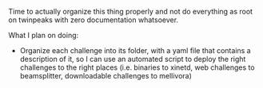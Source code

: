 Time to actually organize this thing properly and not do everything as root on twinpeaks with zero documentation whatsoever.

What I plan on doing:
  - Organize each challenge into its folder, with a yaml file that contains a description of it, so I can use an automated script to deploy the right challenges to the right places (i.e. binaries to xinetd, web challenges to beamsplitter, downloadable challenges to mellivora)
